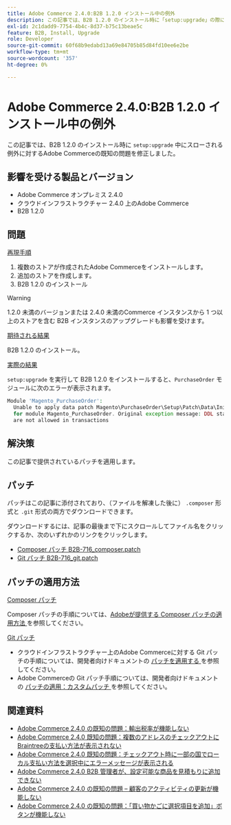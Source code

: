 ```yaml
---
title: Adobe Commerce 2.4.0:B2B 1.2.0 インストール中の例外
description: この記事では、B2B 1.2.0 のインストール時に「setup:upgrade」の際にスローされる例外に対する、Adobe Commerceの既知の問題を修正しました。
exl-id: 2c1dadd9-7754-4b4c-8d37-b75c13beae5c
feature: B2B, Install, Upgrade
role: Developer
source-git-commit: 60f68b9edabd13a69e84705b85d84fd10ee6e2be
workflow-type: tm+mt
source-wordcount: '357'
ht-degree: 0%

---
```


# Adobe Commerce 2.4.0:B2B 1.2.0 インストール中の例外

この記事では、B2B 1.2.0 のインストール時に `setup:upgrade` 中にスローされる例外に対するAdobe Commerceの既知の問題を修正しました。

## 影響を受ける製品とバージョン

* Adobe Commerce オンプレミス 2.4.0
* クラウドインフラストラクチャー 2.4.0 上のAdobe Commerce
* B2B 1.2.0

## 問題

<u> 再現手順 </u>

1. 複数のストアが作成されたAdobe Commerceをインストールします。
1. 追加のストアを作成します。
1. B2B 1.2.0 のインストール

>[!WARNING]
>
>1.2.0 未満のバージョンまたは 2.4.0 未満のCommerce インスタンスから 1 つ以上のストアを含む B2B インスタンスのアップグレードも影響を受けます。

<u> 期待される結果 </u>

B2B 1.2.0 のインストール。

<u> 実際の結果 </u>

`setup:upgrade` を実行して B2B 1.2.0 をインストールすると、`PurchaseOrder` モジュールに次のエラーが表示されます。

```php
Module 'Magento_PurchaseOrder':
  Unable to apply data patch Magento\PurchaseOrder\Setup\Patch\Data\InitPurchaseOrderSalesSequence
  for module Magento_PurchaseOrder. Original exception message: DDL statements
  are not allowed in transactions
```

## 解決策

この記事で提供されているパッチを適用します。

## パッチ

パッチはこの記事に添付されており、（ファイルを解凍した後に） `.composer` 形式と `.git` 形式の両方でダウンロードできます。

ダウンロードするには、記事の最後まで下にスクロールしてファイル名をクリックするか、次のいずれかのリンクをクリックします。

* [Composer パッチ B2B-716\_composer.patch](assets/B2B-716_composer.patch.zip)
* [Git パッチ B2B-716\_git.patch](assets/B2B-716_git.patch.zip)

## パッチの適用方法

<u>Composer パッチ </u>

Composer パッチの手順については、[Adobeが提供する Composer パッチの適用方法 ](/help/how-to/general/how-to-apply-a-composer-patch-provided-by-magento.md) を参照してください。

<u>Git パッチ </u>

* クラウドインフラストラクチャー上のAdobe Commerceに対する Git パッチの手順については、開発者向けドキュメントの [ パッチを適用する ](https://experienceleague.adobe.com/en/docs/commerce-cloud-service/user-guide/develop/upgrade/apply-patches) を参照してください。
* Adobe Commerceの Git パッチ手順については、開発者向けドキュメントの [ パッチの適用：カスタムパッチ ](https://experienceleague.adobe.com/en/docs/commerce-operations/upgrade-guide/patches/overview#custom-patches) を参照してください。

## 関連資料

* [Adobe Commerce 2.4.0 の既知の問題：輸出税率が機能しない](/help/troubleshooting/miscellaneous/magento-2-4-0-known-issue-export-tax-rates-does-not-work.md)
* [Adobe Commerce 2.4.0 既知の問題：複数のアドレスのチェックアウトにBraintreeの支払い方法が表示されない](/help/troubleshooting/payments/magento-2-4-0-braintree-not-in-multiple-addresses-checkout.md)
* [Adobe Commerce 2.4.0 既知の問題：チェックアウト時に一部の国でローカル支払い方法を選択中にエラーメッセージが表示される](/help/troubleshooting/payments/magento-2-4-0-checkout-error-selecting-local-payments.md)
* [Adobe Commerce 2.4.0 B2B 管理者が、設定可能な商品を見積もりに追加できない](/help/troubleshooting/miscellaneous/magento-2-4-0-b2b-admin-can-t-add-configurable-product-to-quote.md)
* [Adobe Commerce 2.4.0 の既知の問題 – 顧客のアクティビティの更新が機能しない](/help/troubleshooting/miscellaneous/magento-2-4-0-refresh-on-customer-activities-does-not-work.md)
* [Adobe Commerce 2.4.0 の既知の問題：「買い物かごに選択項目を追加」ボタンが機能しない](/help/troubleshooting/miscellaneous/magento-2-4-0-add-selections-to-my-cart-does-not-work.md)
